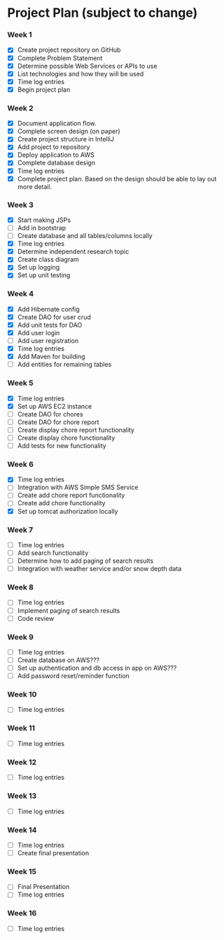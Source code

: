 # Project Plan (subject to change)

### Week 1
- [x] Create project repository on GitHub
- [x] Complete Problem Statement
- [x] Determine possible Web Services or APIs to use
- [x] List technologies and how they will be used
- [x] Time log entries
- [x] Begin project plan

### Week 2
- [x] Document application flow.
- [x] Complete screen design (on paper)
- [x] Create project structure in IntelliJ
- [x] Add project to repository
- [x] Deploy application to AWS
- [x] Complete database design
- [x] Time log entries
- [x] Complete project plan. Based on the design should be able to lay out 
more detail.

### Week 3
- [x] Start making JSPs
- [ ] Add in bootstrap
- [ ] Create database and all tables/columns locally
- [x] Time log entries
- [x] Determine independent research topic
- [x] Create class diagram
- [x] Set up logging
- [x] Set up unit testing

### Week 4
- [x] Add Hibernate config
- [x] Create DAO for user crud
- [x] Add unit tests for DAO
- [x] Add user login  
- [ ] Add user registration
- [x] Time log entries
- [x] Add Maven for building
- [ ] Add entities for remaining tables

### Week 5

- [x] Time log entries
- [x] Set up AWS EC2 instance
- [ ] Create DAO for chores
- [ ] Create DAO for chore report
- [ ] Create display chore report functionality
- [ ] Create display chore functionality
- [ ] Add tests for new functionality

### Week 6
- [x] Time log entries
- [ ] Integration with AWS Simple SMS Service
- [ ] Create add chore report functionality
- [ ] Create add chore functionality
- [x] Set up tomcat authorization locally

### Week 7
- [ ] Time log entries
- [ ] Add search functionality
- [ ] Determine how to add paging of search results
- [ ] Integration with weather service and/or snow depth data

### Week 8
- [ ] Time log entries
- [ ] Implement paging of search results
- [ ] Code review

### Week 9
- [ ] Time log entries
- [ ] Create database on AWS???
- [ ] Set up authentication and db access in app on AWS???
- [ ] Add password reset/reminder function

### Week 10
- [ ] Time log entries

### Week 11
- [ ] Time log entries

### Week 12
- [ ] Time log entries

### Week 13
- [ ] Time log entries

### Week 14
- [ ] Time log entries
- [ ] Create final presentation

### Week 15
- [ ] Final Presentation
- [ ] Time log entries

### Week 16
- [ ] Time log entries
